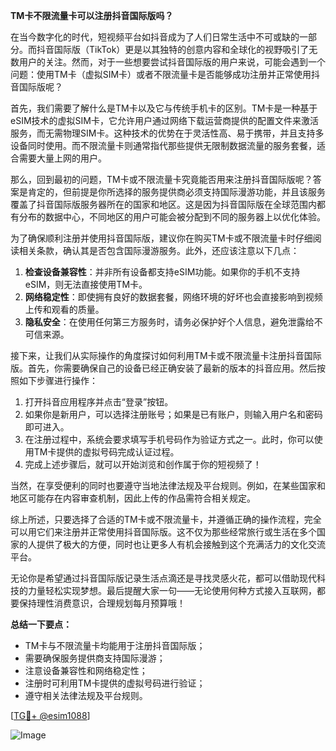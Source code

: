 **TM卡不限流量卡可以注册抖音国际版吗？**

在当今数字化的时代，短视频平台如抖音成为了人们日常生活中不可或缺的一部分。而抖音国际版（TikTok）更是以其独特的创意内容和全球化的视野吸引了无数用户的关注。然而，对于一些想要尝试抖音国际版的用户来说，可能会遇到一个问题：使用TM卡（虚拟SIM卡）或者不限流量卡是否能够成功注册并正常使用抖音国际版呢？

首先，我们需要了解什么是TM卡以及它与传统手机卡的区别。TM卡是一种基于eSIM技术的虚拟SIM卡，它允许用户通过网络下载运营商提供的配置文件来激活服务，而无需物理SIM卡。这种技术的优势在于灵活性高、易于携带，并且支持多设备同时使用。而不限流量卡则通常指代那些提供无限制数据流量的服务套餐，适合需要大量上网的用户。

那么，回到最初的问题，TM卡或不限流量卡究竟能否用来注册抖音国际版呢？答案是肯定的，但前提是你所选择的服务提供商必须支持国际漫游功能，并且该服务覆盖了抖音国际版服务器所在的国家和地区。这是因为抖音国际版在全球范围内都有分布的数据中心，不同地区的用户可能会被分配到不同的服务器上以优化体验。

为了确保顺利注册并使用抖音国际版，建议你在购买TM卡或不限流量卡时仔细阅读相关条款，确认其是否包含国际漫游服务。此外，还应该注意以下几点：

1. **检查设备兼容性**：并非所有设备都支持eSIM功能。如果你的手机不支持eSIM，则无法直接使用TM卡。
2. **网络稳定性**：即使拥有良好的数据套餐，网络环境的好坏也会直接影响到视频上传和观看的质量。
3. **隐私安全**：在使用任何第三方服务时，请务必保护好个人信息，避免泄露给不可信来源。

接下来，让我们从实际操作的角度探讨如何利用TM卡或不限流量卡注册抖音国际版。首先，你需要确保自己的设备已经正确安装了最新的版本的抖音应用。然后按照如下步骤进行操作：

1. 打开抖音应用程序并点击“登录”按钮。
2. 如果你是新用户，可以选择注册账号；如果是已有账户，则输入用户名和密码即可进入。
3. 在注册过程中，系统会要求填写手机号码作为验证方式之一。此时，你可以使用TM卡提供的虚拟号码完成认证过程。
4. 完成上述步骤后，就可以开始浏览和创作属于你的短视频了！

当然，在享受便利的同时也要遵守当地法律法规及平台规则。例如，在某些国家和地区可能存在内容审查机制，因此上传的作品需符合相关规定。

综上所述，只要选择了合适的TM卡或不限流量卡，并遵循正确的操作流程，完全可以用它们来注册并正常使用抖音国际版。这不仅为那些经常旅行或生活在多个国家的人提供了极大的方便，同时也让更多人有机会接触到这个充满活力的文化交流平台。

无论你是希望通过抖音国际版记录生活点滴还是寻找灵感火花，都可以借助现代科技的力量轻松实现梦想。最后提醒大家一句——无论使用何种方式接入互联网，都要保持理性消费意识，合理规划每月预算哦！

**总结一下要点：**
- TM卡与不限流量卡均能用于注册抖音国际版；
- 需要确保服务提供商支持国际漫游；
- 注意设备兼容性和网络稳定性；
- 注册时可利用TM卡提供的虚拟号码进行验证；
- 遵守相关法律法规及平台规则。

[[TG💪+ @esim1088](https://t.me/s/esim1088)]

![Image](https://i.postimg.cc/4NQfJmqS/Snipaste-2025-05-13-00-14-12.png)